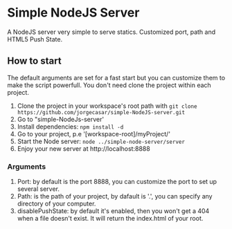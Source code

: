 Simple NodeJS Server
====================

A NodeJS server very simple to serve statics. Customized port, path and HTML5 Push State.

## How to start
The default arguments are set for a fast start but you can customize them to make the script powerfull. You don't need clone the project within each project.

1. Clone the project in your workspace's root path with ```git clone https://github.com/jorgecasar/simple-NodeJS-server.git```
2. Go to "simple-NodeJs-server'
3. Install dependencies: ```npm install -d```
4. Go to your project, p.e '[workspace-root]/myProject/'
5. Start the Node server: ```node ../simple-node-server/server```
6. Enjoy your new server at http://localhost:8888

### Arguments
1. Port: by default is the port 8888, you can customize the port to set up several server.
2. Path: is the path of your project, by dafault is '.', you can specify any directory of your computer.
3. disablePushState: by default it's enabled, then you won't get a 404 when a file doesn't exist. It will return the index.html of your root.
